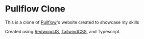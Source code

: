 # Pullflow Clone

This is a clone of [Pullflow](https://pullflow.com/)'s website created to showcase my skills

Created using [RedwoodJS](https://redwoodjs.com), [TailwindCSS](https://tailwindcss.com/), and Typescript.

